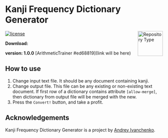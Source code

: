 # Kanji Frequency Dictionary Generator

<a href="https://github.com/Moreniell/arithmetic-trainer-net"><img
  src="http://i.imgur.com/zHSlINX.png" alt="Repository Type"
  width="80" height="80" align="right"></a>

[![license][license-image]][license-url]


**Download:**

**version: 1.0.0** [ArithmeticTrainer #ed68819](link will be here)


## How to use

1. Change input text file. It should be any document containing kanji.
2. Change output file. This file can be any existing or non-existing text document. If first row of a dictionary contains attribute `[allow-merge]`, then dictionary from output file will be merged with the new.
3. Press the `Convert!` button, and take a profit.


## Acknowledgements

Kanji Frequency Dictionary Generator is a project by [Andrey Ivanchenko](https://vk.com/id27951423).


[license-image]: https://img.shields.io/npm/l/normalize.css.svg?style=flat
[license-url]: LICENSE.md